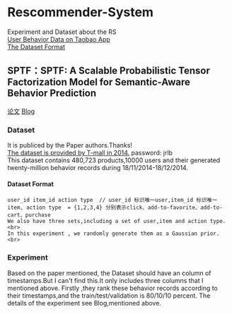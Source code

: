 # Rescommender-System
Experiment and Dataset about the RS<br>
[User Behavior Data on Taobao App](https://tianchi.aliyun.com/datalab/dataSet.html?spm=5176.100073.0.0.16ca3ea7n771BU&dataId=46)<br>
[The Dataset Format](https://tianchi.aliyun.com/competition/information.htm?spm=5176.100067.5678.2.2f7378f6K40P0t&raceId=1)<br>
## SPTF：SPTF: A Scalable Probabilistic Tensor Factorization Model for Semantic-Aware Behavior Prediction
[论文](https://ieeexplore.ieee.org/document/8215531)
[Blog](https://statusrank.xyz/2018/11/14/SPTF/)<br>
### Dataset
  It is publiced by the Paper authors.Thanks!<br>
  [The dataset is provided by T-mall in 2014.]( http://pan.baidu.com/s/1mhQ0ifQ)  password: jrlb <br>
  This dataset contains 480,723 products,10000 users and their generated twenty-million behavior records during 18/11/2014-18/12/2014.
  #### Dataset Format
    user_id item_id action type  // user_id 标识唯一user,item_id 标识唯一item, action type  = {1,2,3,4} 分别表示click、add-to-favorite、add-to-cart、purchase  
    We also have three sets,including a set of user,item and action type.<br>
    In this experiment , we randomly generate them as a Gaussian prior.<br>
### Experiment
  Based on the paper mentioned, the Dataset should have an column of timestamps.But I can't find this.It only includes three columns that I mentioned above.
  Firstly ,they rank these behavior records according to their timestamps,and the train/test/validation is 80/10/10 percent.
  The details of the experiment see Blog,mentioned above.
  
